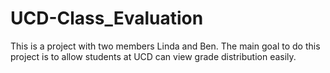 # UCD-Class_Evaluation
This is a project with two members Linda and Ben. The main goal to do this project is to allow students at UCD can view grade distribution easily.
